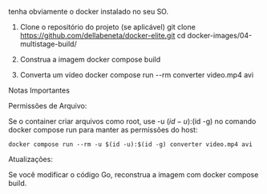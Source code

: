 tenha obviamente o docker instalado no seu SO.

1. Clone o repositório do projeto (se aplicável)
git clone https://github.com/dellabeneta/docker-elite.git
cd docker-images/04-multistage-build/

2. Construa a imagem
docker compose build

3. Converta um vídeo
docker compose run --rm converter video.mp4 avi

Notas Importantes

Permissões de Arquivo:

Se o container criar arquivos como root, use -u $(id -u):$(id -g) no comando docker compose run para manter as permissões do host:

```
docker compose run --rm -u $(id -u):$(id -g) converter video.mp4 avi
```

Atualizações:

Se você modificar o código Go, reconstrua a imagem com docker compose build.

